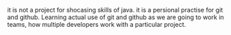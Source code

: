 it is not a project for shocasing skills of java. it is a persional practise for git and github.
Learning actual use of git and github as we are going to work in teams, how multiple developers work with a particular project.
